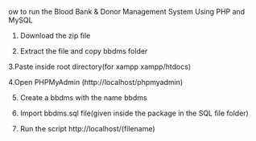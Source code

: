 ow to run the Blood Bank & Donor Management System Using PHP and MySQL

1. Download the zip file

2. Extract the file and copy bbdms folder

3.Paste inside root directory(for xampp xampp/htdocs)

4.Open PHPMyAdmin (http://localhost/phpmyadmin)

5. Create a bbdms with the name bbdms

6. Import bbdms.sql file(given inside the  package in the SQL file folder)

7. Run the script http://localhost/(filename)
